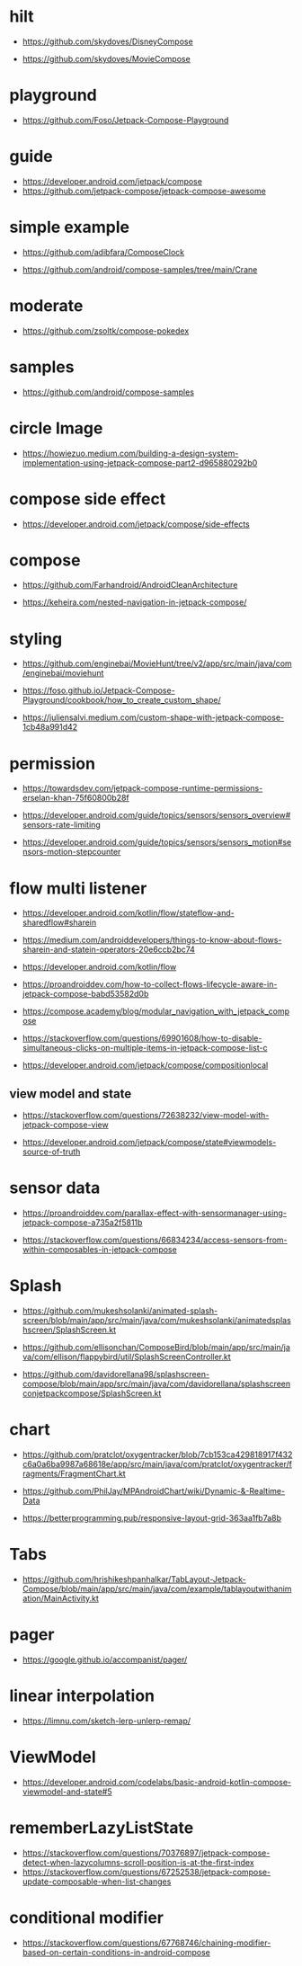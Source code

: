 # hilt

- https://github.com/skydoves/DisneyCompose

- https://github.com/skydoves/MovieCompose


# playground

-  https://github.com/Foso/Jetpack-Compose-Playground


# guide

- https://developer.android.com/jetpack/compose
- https://github.com/jetpack-compose/jetpack-compose-awesome


# simple example

- https://github.com/adibfara/ComposeClock
  
- https://github.com/android/compose-samples/tree/main/Crane


# moderate

- https://github.com/zsoltk/compose-pokedex


# samples

- https://github.com/android/compose-samples


# circle Image

- https://howiezuo.medium.com/building-a-design-system-implementation-using-jetpack-compose-part2-d965880292b0


# compose side effect
- https://developer.android.com/jetpack/compose/side-effects


# compose 
- https://github.com/Farhandroid/AndroidCleanArchitecture

- https://keheira.com/nested-navigation-in-jetpack-compose/


# styling

- https://github.com/enginebai/MovieHunt/tree/v2/app/src/main/java/com/enginebai/moviehunt

  <!-- shapes -->
- https://foso.github.io/Jetpack-Compose-Playground/cookbook/how_to_create_custom_shape/
- https://juliensalvi.medium.com/custom-shape-with-jetpack-compose-1cb48a991d42


# permission

- https://towardsdev.com/jetpack-compose-runtime-permissions-erselan-khan-75f60800b28f

<!-- rate limiting -->
- https://developer.android.com/guide/topics/sensors/sensors_overview#sensors-rate-limiting

<!-- motion stepcounter -->
- https://developer.android.com/guide/topics/sensors/sensors_motion#sensors-motion-stepcounter


# flow multi listener

- https://developer.android.com/kotlin/flow/stateflow-and-sharedflow#sharein

- https://medium.com/androiddevelopers/things-to-know-about-flows-sharein-and-statein-operators-20e6ccb2bc74

<!-- flow to state -->
- https://developer.android.com/kotlin/flow

- https://proandroiddev.com/how-to-collect-flows-lifecycle-aware-in-jetpack-compose-babd53582d0b


<!-- mutable state flow -->
- https://compose.academy/blog/modular_navigation_with_jetpack_compose

- https://stackoverflow.com/questions/69901608/how-to-disable-simultaneous-clicks-on-multiple-items-in-jetpack-compose-list-c

<!-- composite Local -->
- https://developer.android.com/jetpack/compose/compositionlocal


## view model and state

<!-- launch state -->
- https://stackoverflow.com/questions/72638232/view-model-with-jetpack-compose-view

<!-- viewmodel state -->
- https://developer.android.com/jetpack/compose/state#viewmodels-source-of-truth




# sensor data 

- https://proandroiddev.com/parallax-effect-with-sensormanager-using-jetpack-compose-a735a2f5811b

- https://stackoverflow.com/questions/66834234/access-sensors-from-within-composables-in-jetpack-compose


# Splash

- https://github.com/mukeshsolanki/animated-splash-screen/blob/main/app/src/main/java/com/mukeshsolanki/animatedsplashscreen/SplashScreen.kt

- https://github.com/ellisonchan/ComposeBird/blob/main/app/src/main/java/com/ellison/flappybird/util/SplashScreenController.kt

- https://github.com/davidorellana98/splashscreen-compose/blob/main/app/src/main/java/com/davidorellana/splashscreenconjetpackcompose/SplashScreen.kt


# chart

- https://github.com/pratclot/oxygentracker/blob/7cb153ca429818917f432c6a0a6ba9987a68618e/app/src/main/java/com/pratclot/oxygentracker/fragments/FragmentChart.kt

<!-- mpchart realtime updates -->
- https://github.com/PhilJay/MPAndroidChart/wiki/Dynamic-&-Realtime-Data

<!-- responsive grid -->
- https://betterprogramming.pub/responsive-layout-grid-363aa1fb7a8b


# Tabs

- https://github.com/hrishikeshpanhalkar/TabLayout-Jetpack-Compose/blob/main/app/src/main/java/com/example/tablayoutwithanimation/MainActivity.kt


# pager

- https://google.github.io/accompanist/pager/


# linear interpolation

- https://limnu.com/sketch-lerp-unlerp-remap/


# ViewModel

- https://developer.android.com/codelabs/basic-android-kotlin-compose-viewmodel-and-state#5

# rememberLazyListState

- https://stackoverflow.com/questions/70376897/jetpack-compose-detect-when-lazycolumns-scroll-position-is-at-the-first-index
- https://stackoverflow.com/questions/67252538/jetpack-compose-update-composable-when-list-changes

# conditional modifier

- https://stackoverflow.com/questions/67768746/chaining-modifier-based-on-certain-conditions-in-android-compose